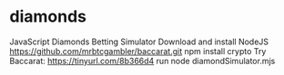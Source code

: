 # diamonds
JavaScript Diamonds Betting Simulator
Download and install NodeJS
https://github.com/mrbtcgambler/baccarat.git
npm install crypto
Try Baccarat: https://tinyurl.com/8b366d4
run node diamondSimulator.mjs
